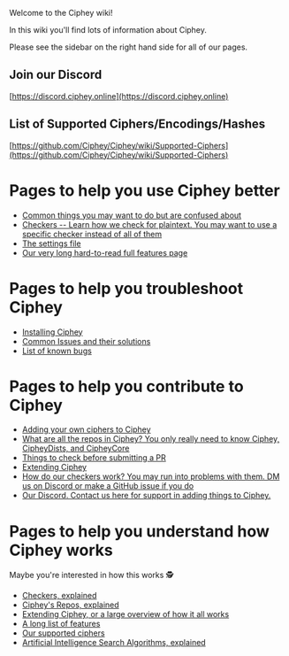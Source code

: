 Welcome to the Ciphey wiki!

In this wiki you'll find lots of information about Ciphey.

Please see the sidebar on the right hand side for all of our pages.

## Join our Discord
[https://discord.ciphey.online](https://discord.ciphey.online)

## List of Supported Ciphers/Encodings/Hashes
[https://github.com/Ciphey/Ciphey/wiki/Supported-Ciphers](https://github.com/Ciphey/Ciphey/wiki/Supported-Ciphers)

# Pages to help you use Ciphey better
* [Common things you may want to do but are confused about](https://github.com/Ciphey/Ciphey/wiki/Common-things-you-may-want-to-do)
* [Checkers -- Learn how we check for plaintext. You may want to use a specific checker instead of all of them](https://github.com/Ciphey/Ciphey/wiki/Checkers,-explained)
* [The settings file](https://github.com/Ciphey/Ciphey/wiki/The-Settings-File)
* [Our very long hard-to-read full features page](https://github.com/Ciphey/Ciphey/wiki/Features)

# Pages to help you troubleshoot Ciphey
* [Installing Ciphey](https://github.com/Ciphey/Ciphey/wiki/Installation)
* [Common Issues and their solutions](https://github.com/Ciphey/Ciphey/wiki/Common-Issues-&-Their-Solutions)
* [List of known bugs](https://github.com/Ciphey/Ciphey/issues?q=is%3Aopen+is%3Aissue+label%3Abug)

# Pages to help you contribute to Ciphey
* [Adding your own ciphers to Ciphey](https://github.com/Ciphey/Ciphey/wiki/Adding-your-own-ciphers)
* [What are all the repos in Ciphey? You only really need to know Ciphey, CipheyDists, and CipheyCore](https://github.com/Ciphey/Ciphey/wiki/Ciphey's-Repos,-explained)
* [Things to check before submitting a PR](https://github.com/Ciphey/Ciphey/wiki/Things-to-check-before-submitting-a-PR)
* [Extending Ciphey](https://github.com/Ciphey/Ciphey/wiki/Extending-Ciphey)
* [How do our checkers work? You may run into problems with them. DM us on Discord or make a GitHub issue if you do](https://github.com/Ciphey/Ciphey/wiki/Checkers,-explained)
* [Our Discord. Contact us here for support in adding things to Ciphey.](https://discord.ciphey.online)

# Pages to help you understand how Ciphey works
Maybe you're interested in how this works :detective: 
* [Checkers, explained](https://github.com/Ciphey/Ciphey/wiki/Checkers,-explained)
* [Ciphey's Repos, explained](https://github.com/Ciphey/Ciphey/wiki/Ciphey's-Repos,-explained)
* [Extending Ciphey, or a large overview of how it all works](https://github.com/Ciphey/Ciphey/wiki/Extending-Ciphey)
* [A long list of features](https://github.com/Ciphey/Ciphey/wiki/Features)
* [Our supported ciphers](https://github.com/Ciphey/Ciphey/wiki/Supported-Ciphers)
* [Artificial Intelligence Search Algorithms, explained](https://github.com/Ciphey/Ciphey/wiki/Searchers,-explained)